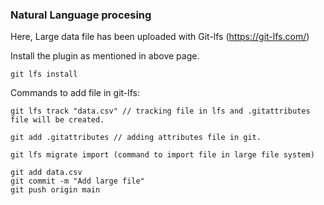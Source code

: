 ### Natural Language procesing

Here, Large data file has been uploaded with Git-lfs (https://git-lfs.com/)

Install the  plugin as mentioned in above  page.
```
git lfs install
```

Commands to add file in git-lfs:
```
git lfs track "data.csv" // tracking file in lfs and .gitattributes file will be created.

git add .gitattributes // adding attributes file in git.

git lfs migrate import (command to import file in large file system)

git add data.csv
git commit -m "Add large file"
git push origin main

```

